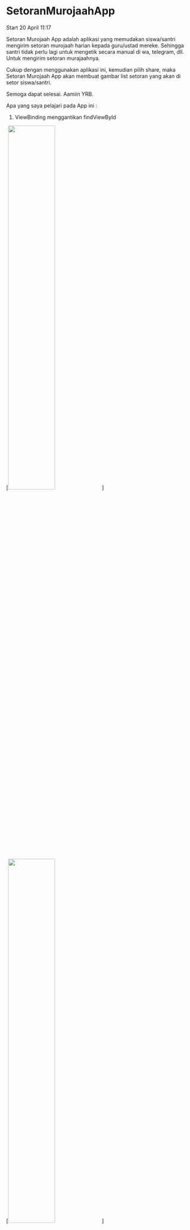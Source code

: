 # SetoranMurojaahApp

Start 20 April 11:17

Setoran Murojaah App adalah aplikasi yang memudakan siswa/santri mengirim setoran murojaah harian kepada guru/ustad mereke. Sehingga santri tidak perlu lagi untuk mengetik secara manual di wa, telegram, dll. Untuk mengirim setoran murajaahnya.

Cukup dengan menggunakan aplikasi ini, kemudian pilih share, maka Setoran Murojaah App akan membuat gambar list setoran yang akan di setor siswa/santri.

Semoga dapat selesai. Aamiin YRB. 

Apa yang saya pelajari pada App ini :

1. ViewBinding menggantikan findViewById

[<img src="https://user-images.githubusercontent.com/36407161/116968393-91935080-acde-11eb-876a-e71402ecc668.png" width="50%">]

[<img src="https://user-images.githubusercontent.com/36407161/116968370-88a27f00-acde-11eb-8174-bebbab0da535.png" width="50%">]

[<img src="https://user-images.githubusercontent.com/36407161/116968416-9c4de580-acde-11eb-9a8a-b5deae38b845.png" width="50%">]

[<img src="https://user-images.githubusercontent.com/36407161/116968439-a4a62080-acde-11eb-9404-f0539df74190.png" width="50%">]

[<img src="https://user-images.githubusercontent.com/36407161/116968445-aa036b00-acde-11eb-8ca8-a63a03f818a4.png" width="50%">]


